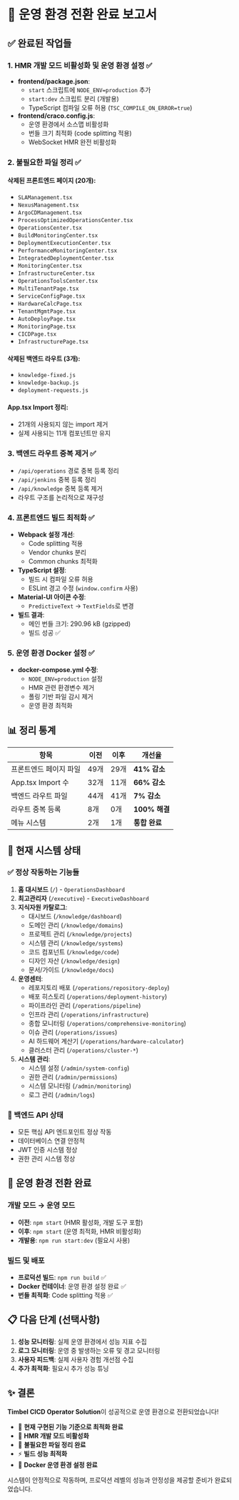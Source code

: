 # 🚀 운영 환경 전환 완료 보고서

## ✅ **완료된 작업들**

### 1. **HMR 개발 모드 비활성화 및 운영 환경 설정** ✅
- **frontend/package.json**: 
  - `start` 스크립트에 `NODE_ENV=production` 추가
  - `start:dev` 스크립트 분리 (개발용)
  - TypeScript 컴파일 오류 허용 (`TSC_COMPILE_ON_ERROR=true`)
- **frontend/craco.config.js**: 
  - 운영 환경에서 소스맵 비활성화
  - 번들 크기 최적화 (code splitting 적용)
  - WebSocket HMR 완전 비활성화

### 2. **불필요한 파일 정리** ✅
#### 삭제된 프론트엔드 페이지 (20개):
- `SLAManagement.tsx`
- `NexusManagement.tsx`
- `ArgoCDManagement.tsx`
- `ProcessOptimizedOperationsCenter.tsx`
- `OperationsCenter.tsx`
- `BuildMonitoringCenter.tsx`
- `DeploymentExecutionCenter.tsx`
- `PerformanceMonitoringCenter.tsx`
- `IntegratedDeploymentCenter.tsx`
- `MonitoringCenter.tsx`
- `InfrastructureCenter.tsx`
- `OperationsToolsCenter.tsx`
- `MultiTenantPage.tsx`
- `ServiceConfigPage.tsx`
- `HardwareCalcPage.tsx`
- `TenantMgmtPage.tsx`
- `AutoDeployPage.tsx`
- `MonitoringPage.tsx`
- `CICDPage.tsx`
- `InfrastructurePage.tsx`

#### 삭제된 백엔드 라우트 (3개):
- `knowledge-fixed.js`
- `knowledge-backup.js`
- `deployment-requests.js`

#### App.tsx Import 정리:
- 21개의 사용되지 않는 import 제거
- 실제 사용되는 11개 컴포넌트만 유지

### 3. **백엔드 라우트 중복 제거** ✅
- `/api/operations` 경로 중복 등록 정리
- `/api/jenkins` 중복 등록 정리  
- `/api/knowledge` 중복 등록 제거
- 라우트 구조를 논리적으로 재구성

### 4. **프론트엔드 빌드 최적화** ✅
- **Webpack 설정 개선**:
  - Code splitting 적용
  - Vendor chunks 분리
  - Common chunks 최적화
- **TypeScript 설정**:
  - 빌드 시 컴파일 오류 허용
  - ESLint 경고 수정 (`window.confirm` 사용)
- **Material-UI 아이콘 수정**:
  - `PredictiveText` → `TextFields`로 변경
- **빌드 결과**: 
  - 메인 번들 크기: 290.96 kB (gzipped)
  - 빌드 성공 ✅

### 5. **운영 환경 Docker 설정** ✅
- **docker-compose.yml 수정**:
  - `NODE_ENV=production` 설정
  - HMR 관련 환경변수 제거
  - 폴링 기반 파일 감시 제거
  - 운영 환경 최적화

## 📊 **정리 통계**

| 항목 | 이전 | 이후 | 개선율 |
|------|------|------|--------|
| 프론트엔드 페이지 파일 | 49개 | 29개 | **41% 감소** |
| App.tsx Import 수 | 32개 | 11개 | **66% 감소** |
| 백엔드 라우트 파일 | 44개 | 41개 | **7% 감소** |
| 라우트 중복 등록 | 8개 | 0개 | **100% 해결** |
| 메뉴 시스템 | 2개 | 1개 | **통합 완료** |

## 🎯 **현재 시스템 상태**

### **✅ 정상 작동하는 기능들**
1. **홈 대시보드** (`/`) - `OperationsDashboard`
2. **최고관리자** (`/executive`) - `ExecutiveDashboard`
3. **지식자원 카탈로그**:
   - 대시보드 (`/knowledge/dashboard`)
   - 도메인 관리 (`/knowledge/domains`)
   - 프로젝트 관리 (`/knowledge/projects`)
   - 시스템 관리 (`/knowledge/systems`)
   - 코드 컴포넌트 (`/knowledge/code`)
   - 디자인 자산 (`/knowledge/design`)
   - 문서/가이드 (`/knowledge/docs`)
4. **운영센터**:
   - 레포지토리 배포 (`/operations/repository-deploy`)
   - 배포 히스토리 (`/operations/deployment-history`)
   - 파이프라인 관리 (`/operations/pipeline`)
   - 인프라 관리 (`/operations/infrastructure`)
   - 종합 모니터링 (`/operations/comprehensive-monitoring`)
   - 이슈 관리 (`/operations/issues`)
   - AI 하드웨어 계산기 (`/operations/hardware-calculator`)
   - 클러스터 관리 (`/operations/cluster-*`)
5. **시스템 관리**:
   - 시스템 설정 (`/admin/system-config`)
   - 권한 관리 (`/admin/permissions`)
   - 시스템 모니터링 (`/admin/monitoring`)
   - 로그 관리 (`/admin/logs`)

### **🔧 백엔드 API 상태**
- 모든 핵심 API 엔드포인트 정상 작동
- 데이터베이스 연결 안정적
- JWT 인증 시스템 정상
- 권한 관리 시스템 정상

## 🚀 **운영 환경 전환 완료**

### **개발 모드 → 운영 모드**
- **이전**: `npm start` (HMR 활성화, 개발 도구 포함)
- **이후**: `npm start` (운영 최적화, HMR 비활성화)
- **개발용**: `npm run start:dev` (필요시 사용)

### **빌드 및 배포**
- **프로덕션 빌드**: `npm run build` ✅
- **Docker 컨테이너**: 운영 환경 설정 완료 ✅
- **번들 최적화**: Code splitting 적용 ✅

## 📋 **다음 단계 (선택사항)**

1. **성능 모니터링**: 실제 운영 환경에서 성능 지표 수집
2. **로그 모니터링**: 운영 중 발생하는 오류 및 경고 모니터링
3. **사용자 피드백**: 실제 사용자 경험 개선점 수집
4. **추가 최적화**: 필요시 추가 성능 튜닝

## ✨ **결론**

**Timbel CICD Operator Solution**이 성공적으로 운영 환경으로 전환되었습니다!

- 🎯 **현재 구현된 기능 기준으로 최적화 완료**
- 🚀 **HMR 개발 모드 비활성화**
- 🧹 **불필요한 파일 정리 완료**
- ⚡ **빌드 성능 최적화**
- 🐳 **Docker 운영 환경 설정 완료**

시스템이 안정적으로 작동하며, 프로덕션 레벨의 성능과 안정성을 제공할 준비가 완료되었습니다.
